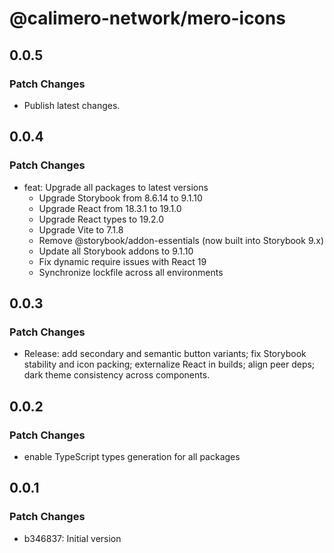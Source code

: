 # @calimero-network/mero-icons

## 0.0.5

### Patch Changes

- Publish latest changes.

## 0.0.4

### Patch Changes

- feat: Upgrade all packages to latest versions
  - Upgrade Storybook from 8.6.14 to 9.1.10
  - Upgrade React from 18.3.1 to 19.1.0
  - Upgrade React types to 19.2.0
  - Upgrade Vite to 7.1.8
  - Remove @storybook/addon-essentials (now built into Storybook 9.x)
  - Update all Storybook addons to 9.1.10
  - Fix dynamic require issues with React 19
  - Synchronize lockfile across all environments

## 0.0.3

### Patch Changes

- Release: add secondary and semantic button variants; fix Storybook stability and icon packing; externalize React in builds; align peer deps; dark theme consistency across components.

## 0.0.2

### Patch Changes

- enable TypeScript types generation for all packages

## 0.0.1

### Patch Changes

- b346837: Initial version
